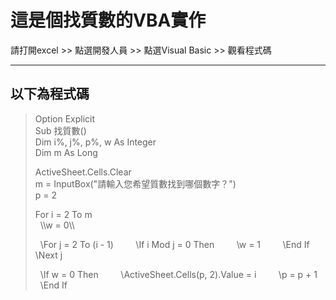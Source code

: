 # 這是個找質數的VBA實作
請打開excel >> 點選開發人員 >> 點選Visual Basic >> 觀看程式碼

---
以下為程式碼
---

>Option Explicit  
>Sub 找質數()  
>Dim i%, j%, p%, w As Integer  
>Dim m As Long  
>  
>ActiveSheet.Cells.Clear  
>m = InputBox("請輸入您希望質數找到哪個數字？")  
>p = 2  
>  
>For i = 2 To m  
>    \\\w = 0\\\  
>      
>    \For j = 2 To (i - 1)  
>        \If i Mod j = 0 Then  
>        \w = 1  
>        \End If  
>    \Next j  
>      
>    \If w = 0 Then  
>        \ActiveSheet.Cells(p, 2).Value = i  
>        \p = p + 1  
>    \End If  
